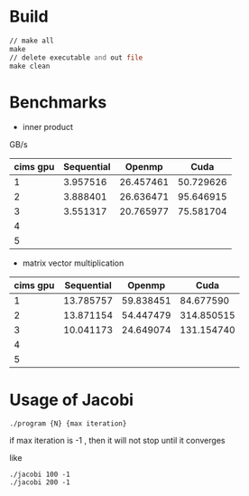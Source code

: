 # Build

```asm
// make all
make
// delete executable and out file
make clean
```

# Benchmarks

- inner product

GB/s

|  cims gpu   | Sequential  | Openmp    | Cuda |
| ----------- | ----------- | ----------- | ----------- |
| 1      | 3.957516  |   26.457461    |  50.729626  |
| 2     |    3.888401     | 26.636471 | 95.646915   |
| 3     |     3.551317    |20.765977  | 75.581704  |
| 4     |         |  |   |
| 5     |         |  |   |

- matrix vector multiplication

|  cims gpu   | Sequential  | Openmp    | Cuda |
| ----------- | ----------- | ----------- | ----------- |
| 1      | 13.785757  |   59.838451    |  84.677590  |
| 2     |   13.871154      |54.447479  |  314.850515  |
| 3     |    10.041173     | 24.649074 | 131.154740  |
| 4     |         |  |   |
| 5     |         |  |   |


# Usage of Jacobi

```
./program {N} {max iteration}
```

if max iteration is -1 , then it will not stop until it converges

like
```
./jacobi 100 -1
./jacobi 200 -1
```
